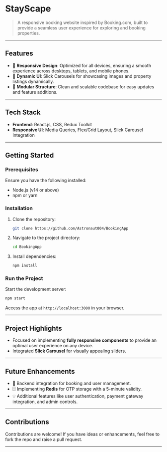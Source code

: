 # **StayScape**  
> A responsive booking website inspired by Booking.com, built to provide a seamless user experience for exploring and booking properties.  

---

## **Features**  
- 🌟 **Responsive Design**: Optimized for all devices, ensuring a smooth experience across desktops, tablets, and mobile phones.  
- 🎨 **Dynamic UI**: Slick Carousels for showcasing images and property listings dynamically.  
- 🧩 **Modular Structure**: Clean and scalable codebase for easy updates and feature additions.  

---

## **Tech Stack**  
- **Frontend**: React.js, CSS, Redux Toolkit  
- **Responsive UI**: Media Queries, Flex/Grid Layout, Slick Carousel Integration  

---

## **Getting Started**  

### **Prerequisites**  
Ensure you have the following installed:  
- Node.js (v14 or above)  
- npm or yarn  

### **Installation**  
1. Clone the repository:  
   ```bash  
   git clone https://github.com/Astronaut004/BookingApp  
   ```  
2. Navigate to the project directory:  
   ```bash  
   cd BookingApp  
   ```  
3. Install dependencies:  
   ```bash  
   npm install  
   ```  

### **Run the Project**  
Start the development server:  
```bash  
npm start  
```  
Access the app at `http://localhost:3000` in your browser.  

---

## **Project Highlights**  
- Focused on implementing **fully responsive components** to provide an optimal user experience on any device.  
- Integrated **Slick Carousel** for visually appealing sliders.  

---

## **Future Enhancements**  
- 🚀 Backend integration for booking and user management.  
- 🗄️ Implementing **Redis** for OTP storage with a 5-minute validity.  
- 💡 Additional features like user authentication, payment gateway integration, and admin controls.  

---

## **Contributions**  
Contributions are welcome! If you have ideas or enhancements, feel free to fork the repo and raise a pull request.  

---